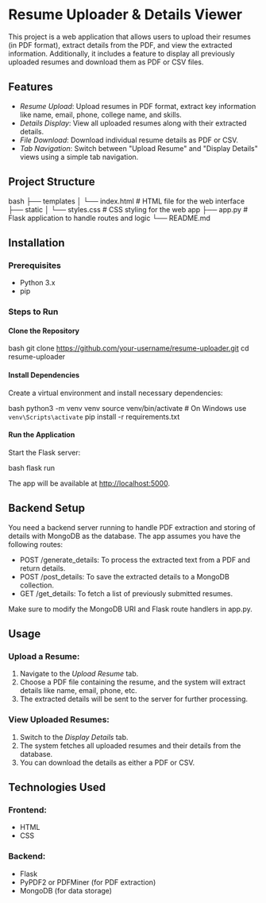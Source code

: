 # Resume Uploader & Details Viewer

This project is a web application that allows users to upload their resumes (in PDF format), extract details from the PDF, and view the extracted information. Additionally, it includes a feature to display all previously uploaded resumes and download them as PDF or CSV files.

## Features

- *Resume Upload*: Upload resumes in PDF format, extract key information like name, email, phone, college name, and skills.
- *Details Display*: View all uploaded resumes along with their extracted details.
- *File Download*: Download individual resume details as PDF or CSV.
- *Tab Navigation*: Switch between "Upload Resume" and "Display Details" views using a simple tab navigation.

## Project Structure

bash
├── templates
│   └── index.html          # HTML file for the web interface
├── static
│   └── styles.css          # CSS styling for the web app
├── app.py                  # Flask application to handle routes and logic
└── README.md


## Installation

### Prerequisites

- Python 3.x
- pip

### Steps to Run

#### Clone the Repository

bash
git clone https://github.com/your-username/resume-uploader.git
cd resume-uploader


#### Install Dependencies

Create a virtual environment and install necessary dependencies:

bash
python3 -m venv venv
source venv/bin/activate # On Windows use `venv\Scripts\activate`
pip install -r requirements.txt


#### Run the Application

Start the Flask server:

bash
flask run


The app will be available at [http://localhost:5000](http://localhost:5000).

## Backend Setup

You need a backend server running to handle PDF extraction and storing of details with MongoDB as the database. The app assumes you have the following routes:

- POST /generate_details: To process the extracted text from a PDF and return details.
- POST /post_details: To save the extracted details to a MongoDB collection.
- GET /get_details: To fetch a list of previously submitted resumes.

Make sure to modify the MongoDB URI and Flask route handlers in app.py.

## Usage

### Upload a Resume:

1. Navigate to the *Upload Resume* tab.
2. Choose a PDF file containing the resume, and the system will extract details like name, email, phone, etc.
3. The extracted details will be sent to the server for further processing.

### View Uploaded Resumes:

1. Switch to the *Display Details* tab.
2. The system fetches all uploaded resumes and their details from the database.
3. You can download the details as either a PDF or CSV.

## Technologies Used

### Frontend:

- HTML
- CSS

### Backend:

- Flask
- PyPDF2 or PDFMiner (for PDF extraction)
- MongoDB (for data storage)
